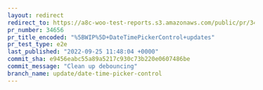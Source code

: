 ```yaml
---
layout: redirect
redirect_to: https://a8c-woo-test-reports.s3.amazonaws.com/public/pr/34656/e2e/index.html
pr_number: 34656
pr_title_encoded: "%5BWIP%5D+DateTimePickerControl+updates"
pr_test_type: e2e
last_published: "2022-09-25 11:48:04 +0000"
commit_sha: e9456eabc55a89a5217c930c73b220e0607486be
commit_message: "Clean up debouncing"
branch_name: update/date-time-picker-control
---
```

